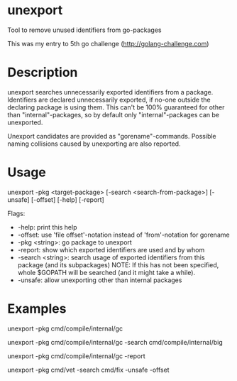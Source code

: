 # unexport
Tool to remove unused identifiers from go-packages

This was my entry to 5th go challenge (http://golang-challenge.com)

# Description
unexport searches unnecessarily exported identifiers from a package.
Identifiers are declared unnecessarily exported, if no-one outside the declaring
package is using them. This can't be 100% guaranteed for other than "internal"-packages,
so by default only "internal"-packages can be unexported.

Unexport candidates are provided as "gorename"-commands. Possible naming collisions caused by
unexporting are also reported.

# Usage
unexport -pkg &lt;target-package&gt; [-search &lt;search-from-package&gt;] [-unsafe] [-offset] [-help] [-report]

Flags:
* -help: print this help
* -offset: use 'file offset'-notation instead of 'from'-notation for gorename
* -pkg &lt;string&gt;: go package to unexport
* -report: show which exported identifiers are used and by whom
* -search &lt;string&gt;: search usage of exported identifiers from this package (and its subpackages) NOTE: If this has not been specified, whole $GOPATH will be searched (and it might take a while).
* -unsafe: allow unexporting other than internal packages

# Examples
unexport -pkg cmd/compile/internal/gc

unexport -pkg cmd/compile/internal/gc -search cmd/compile/internal/big

unexport -pkg cmd/compile/internal/gc -report

unexport -pkg cmd/vet -search cmd/fix -unsafe -offset
